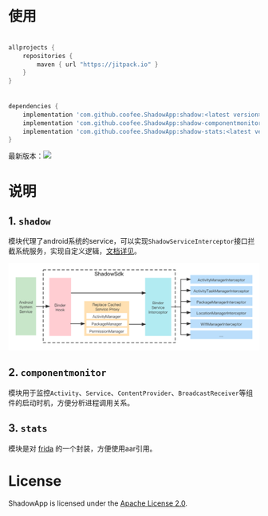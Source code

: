 # 使用

```groovy

allprojects {
    repositories {
        maven { url "https://jitpack.io" }
    }
}


dependencies {
    implementation 'com.github.coofee.ShadowApp:shadow:<latest version>'
    implementation 'com.github.coofee.ShadowApp:shadow-componentmonitor:<latest version>'
    implementation 'com.github.coofee.ShadowApp:shadow-stats:<latest version>'
}
```

最新版本：[![](https://jitpack.io/v/coofee/ShadowApp.svg)](https://jitpack.io/#coofee/ShadowApp)

# 说明

## 1. `shadow`   

模块代理了android系统的service，可以实现`ShadowServiceInterceptor`接口拦截系统服务，实现自定义逻辑，[文档详见](./doc/AndroidSystemServiceInterceptor.md)。

![](./doc/shadow_arch.png)

## 2. `componentmonitor`  

模块用于监控`Activity`、`Service`、`ContentProvider`、`BroadcastReceiver`等组件的启动时机，方便分析进程调用关系。 

## 3. `stats`  

模块是对 [frida](https://github.com/frida/frida) 的一个封装，方便使用aar引用。 

# License

ShadowApp is licensed under the [Apache License 2.0](http://www.apache.org/licenses/LICENSE-2.0.txt).

